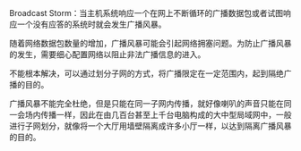 Broadcast Storm：当主机系统响应一个在网上不断循环的广播数据包或者试图响应一个没有应答的系统时就会发生广播风暴。

随着网络数据包数量的增加，广播风暴可能会引起网络拥塞问题。为防止广播风暴的发生，需要细心配置网络以阻止非法广播信息的进入。

不能根本解决，可以通过划分子网的方式，将广播限定在一定范围内，起到隔绝广播的目的。

广播风暴不能完全杜绝，但是只能在同一子网内传播，就好像喇叭的声音只能在同一会场内传播一样，因此在由几百台甚至上千台电脑构成的大中型局域网中，一般进行子网划分，就像将一个大厅用墙壁隔离成许多小厅一样，以达到隔离广播风暴的目的。